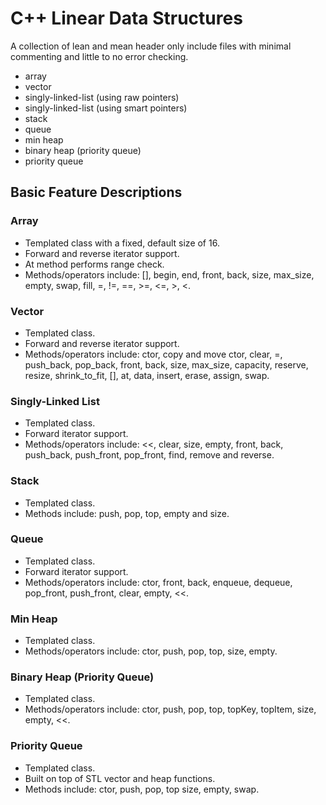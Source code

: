 # C++ Linear Data Structures

A collection of lean and mean header only include files with minimal commenting and little to no error checking.

* array
* vector
* singly-linked-list (using raw pointers)
* singly-linked-list (using smart pointers)
* stack
* queue
* min heap
* binary heap (priority queue)
* priority queue

## Basic Feature Descriptions

### Array
* Templated class with a fixed, default size of 16.
* Forward and reverse iterator support.
* At method performs range check.
* Methods/operators include: [], begin, end, front, back, size, max_size, empty, swap, fill, =, !=, ==, >=, <=, >, <.

### Vector
* Templated class.
* Forward and reverse iterator support.
* Methods/operators include: ctor, copy and move ctor, clear, =, push_back, pop_back, front, back, size, max_size, capacity, reserve, resize, shrink_to_fit, [], at, data, insert, erase, assign, swap.

### Singly-Linked List
* Templated class.
* Forward iterator support.
* Methods/operators include: <<, clear, size, empty, front, back, push_back, push_front, pop_front, find, remove and reverse.

### Stack
* Templated class.
* Methods include: push, pop, top, empty and size.

### Queue
* Templated class.
* Forward iterator support.
* Methods/operators include: ctor, front, back, enqueue, dequeue, pop_front, push_front, clear, empty, <<.

### Min Heap
* Templated class.
* Methods/operators include: ctor, push, pop, top, size, empty.

### Binary Heap (Priority Queue)
* Templated class.
* Methods/operators include: ctor, push, pop, top, topKey, topItem, size, empty, <<.

### Priority Queue
* Templated class.
* Built on top of STL vector and heap functions.
* Methods include: ctor, push, pop, top size, empty, swap.
